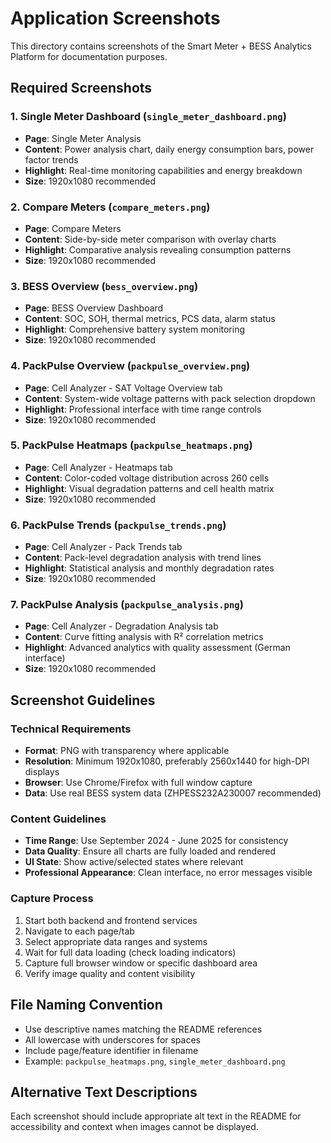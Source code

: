# Application Screenshots

This directory contains screenshots of the Smart Meter + BESS Analytics Platform for documentation purposes.

## Required Screenshots

### 1. Single Meter Dashboard (`single_meter_dashboard.png`)
- **Page**: Single Meter Analysis
- **Content**: Power analysis chart, daily energy consumption bars, power factor trends
- **Highlight**: Real-time monitoring capabilities and energy breakdown
- **Size**: 1920x1080 recommended

### 2. Compare Meters (`compare_meters.png`)
- **Page**: Compare Meters
- **Content**: Side-by-side meter comparison with overlay charts
- **Highlight**: Comparative analysis revealing consumption patterns
- **Size**: 1920x1080 recommended

### 3. BESS Overview (`bess_overview.png`)
- **Page**: BESS Overview Dashboard
- **Content**: SOC, SOH, thermal metrics, PCS data, alarm status
- **Highlight**: Comprehensive battery system monitoring
- **Size**: 1920x1080 recommended

### 4. PackPulse Overview (`packpulse_overview.png`)
- **Page**: Cell Analyzer - SAT Voltage Overview tab
- **Content**: System-wide voltage patterns with pack selection dropdown
- **Highlight**: Professional interface with time range controls
- **Size**: 1920x1080 recommended

### 5. PackPulse Heatmaps (`packpulse_heatmaps.png`)
- **Page**: Cell Analyzer - Heatmaps tab
- **Content**: Color-coded voltage distribution across 260 cells
- **Highlight**: Visual degradation patterns and cell health matrix
- **Size**: 1920x1080 recommended

### 6. PackPulse Trends (`packpulse_trends.png`)
- **Page**: Cell Analyzer - Pack Trends tab
- **Content**: Pack-level degradation analysis with trend lines
- **Highlight**: Statistical analysis and monthly degradation rates
- **Size**: 1920x1080 recommended

### 7. PackPulse Analysis (`packpulse_analysis.png`)
- **Page**: Cell Analyzer - Degradation Analysis tab
- **Content**: Curve fitting analysis with R² correlation metrics
- **Highlight**: Advanced analytics with quality assessment (German interface)
- **Size**: 1920x1080 recommended

## Screenshot Guidelines

### Technical Requirements
- **Format**: PNG with transparency where applicable
- **Resolution**: Minimum 1920x1080, preferably 2560x1440 for high-DPI displays
- **Browser**: Use Chrome/Firefox with full window capture
- **Data**: Use real BESS system data (ZHPESS232A230007 recommended)

### Content Guidelines
- **Time Range**: Use September 2024 - June 2025 for consistency
- **Data Quality**: Ensure all charts are fully loaded and rendered
- **UI State**: Show active/selected states where relevant
- **Professional Appearance**: Clean interface, no error messages visible

### Capture Process
1. Start both backend and frontend services
2. Navigate to each page/tab
3. Select appropriate data ranges and systems
4. Wait for full data loading (check loading indicators)
5. Capture full browser window or specific dashboard area
6. Verify image quality and content visibility

## File Naming Convention
- Use descriptive names matching the README references
- All lowercase with underscores for spaces
- Include page/feature identifier in filename
- Example: `packpulse_heatmaps.png`, `single_meter_dashboard.png`

## Alternative Text Descriptions
Each screenshot should include appropriate alt text in the README for accessibility and context when images cannot be displayed.